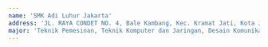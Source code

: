 ```yaml
---
name: 'SMK Adi Luhur Jakarta'
address: 'JL. RAYA CONDET NO. 4, Bale Kambang, Kec. Kramat Jati, Kota Jakarta Timur, DKI Jakarta'
major: 'Teknik Pemesinan, Teknik Komputer dan Jaringan, Desain Komunikasi Visual, Perhotelan, Usaha Layanan Pariwisata'
---
```

